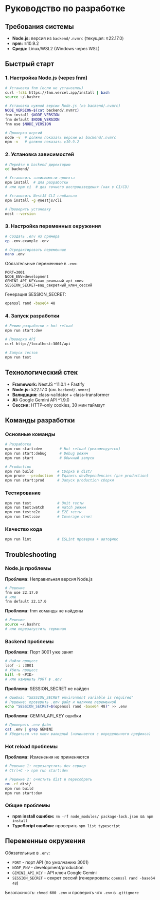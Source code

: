 # Руководство по разработке

## Требования системы
- **Node.js:** версия из `backend/.nvmrc` (текущая: ≥22.17.0)
- **npm:** ≥10.9.2
- **Среда:** Linux/WSL2 (Windows через WSL)

## Быстрый старт

### 1. Настройка Node.js (через fnm)
```bash
# Установка fnm (если не установлен)
curl -fsSL https://fnm.vercel.app/install | bash
source ~/.bashrc

# Установка нужной версии Node.js (из backend/.nvmrc)
NODE_VERSION=$(cat backend/.nvmrc)
fnm install $NODE_VERSION
fnm default $NODE_VERSION
fnm use $NODE_VERSION

# Проверка версий
node -v  # должно показать версию из backend/.nvmrc
npm -v   # должно показать ≥10.9.2
```

### 2. Установка зависимостей
```bash
# Перейти в backend директорию
cd backend/

# Установить зависимости проекта
npm install  # для разработки
# или npm ci  # для точного воспроизведения (как в CI/CD)

# Установить NestJS CLI глобально
npm install -g @nestjs/cli

# Проверить установку
nest --version
```

### 3. Настройка переменных окружения
```bash
# Создать .env из примера
cp .env.example .env

# Отредактировать переменные
nano .env
```

Обязательные переменные в `.env`:
```env
PORT=3001
NODE_ENV=development
GEMINI_API_KEY=ваш_реальный_api_ключ
SESSION_SECRET=ваш_секретный_ключ_сессий
```

Генерация SESSION_SECRET:
```bash
openssl rand -base64 48
```

### 4. Запуск разработки
```bash
# Режим разработки с hot reload
npm run start:dev

# Проверка API
curl http://localhost:3001/api

# Запуск тестов
npm run test
```

## Технологический стек
- **Framework:** NestJS ^11.0.1 + Fastify
- **Node.js:** ≥22.17.0 (см. `backend/.nvmrc`)
- **Валидация:** class-validator + class-transformer
- **AI:** Google Gemini API ^1.9.0
- **Сессии:** HTTP-only cookies, 30 мин таймаут

## Команды разработки

### Основные команды
```bash
# Разработка
npm run start:dev        # Hot reload (рекомендуется)
npm run start:debug      # Debug режим
npm run start            # Обычный запуск

# Production
npm run build           # Сборка в dist/
npm prune --production  # Удалить devDependencies (для production)
npm run start:prod      # Запуск production сборки
```

### Тестирование
```bash
npm run test            # Unit тесты
npm run test:watch      # Watch режим
npm run test:e2e        # E2E тесты
npm run test:cov        # Coverage отчет
```

### Качество кода
```bash
npm run lint            # ESLint проверка + автофикс
```

## Troubleshooting

### Node.js проблемы
**Проблема:** Неправильная версия Node.js
```bash
# Решение
fnm use 22.17.0
# или
fnm default 22.17.0
```

**Проблема:** fnm команды не найдены
```bash
# Решение
source ~/.bashrc
# или перезапустить терминал
```

### Backend проблемы
**Проблема:** Порт 3001 уже занят
```bash
# Найти процесс
lsof -i :3001
# Убить процесс
kill -9 <PID>
# или изменить PORT в .env
```

**Проблема:** SESSION_SECRET не найден
```bash
# Ошибка: "SESSION_SECRET environment variable is required"
# Решение: проверить .env файл и наличие переменной
echo "SESSION_SECRET=$(openssl rand -base64 48)" >> .env
```

**Проблема:** GEMINI_API_KEY ошибки
```bash
# Проверить .env файл
cat .env | grep GEMINI
# Убедиться что ключ валидный (начинается с определенного префикса)
```

### Hot reload проблемы
**Проблема:** Изменения не применяются
```bash
# Решение 1: перезапустить dev сервер
# Ctrl+C -> npm run start:dev

# Решение 2: очистить dist и пересобрать
rm -rf dist/
npm run build
npm run start:dev
```

### Общие проблемы
- **npm install ошибки:** `rm -rf node_modules/ package-lock.json && npm install`
- **TypeScript ошибки:** проверить `npm list typescript`

## Переменные окружения

Обязательные в `.env`:
- `PORT` - порт API (по умолчанию 3001)
- `NODE_ENV` - development/production
- `GEMINI_API_KEY` - API ключ Google Gemini
- `SESSION_SECRET` - секрет сессий (генерировать: `openssl rand -base64 48`)

Безопасность: `chmod 600 .env` и проверить что `.env` в `.gitignore`